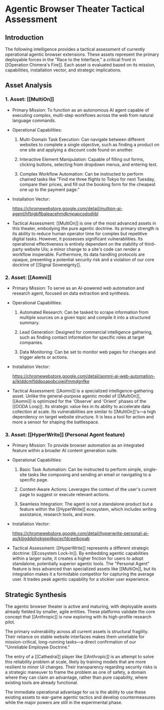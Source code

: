 # Agentic Browser Theater Tactical Assessment

## Introduction

The following intelligence provides a tactical assessment of currently operational agentic browser extensions. These assets represent the primary deployable forces in the "Race to the Interface," a critical front in [[Operation Chimera's Fire]]. Each asset is evaluated based on its mission, capabilities, installation vector, and strategic implications.

## Asset Analysis

### 1. Asset: [[MultiOn]]

- Primary Mission: To function as an autonomous AI agent capable of executing complex, multi-step workflows across the web from natural language commands.
    
- Operational Capabilities:
    
    1. Multi-Domain Task Execution: Can navigate between different websites to complete a single objective, such as finding a product on one site and applying a discount code found on another.
        
    2. Interactive Element Manipulation: Capable of filling out forms, clicking buttons, selecting from dropdown menus, and entering text.
        
    3. Complex Workflow Automation: Can be instructed to perform chained tasks like "Find me three flights to Tokyo for next Tuesday, compare their prices, and fill out the booking form for the cheapest one up to the payment page."
        
- Installation Vector:
    
    https://chromewebstore.google.com/detail/multion-ai-agent/hfbigbflbaleacehmdkmpapcododijbl
    
- Tactical Assessment: [[MultiOn]] is one of the most advanced assets in this theater, embodying the pure agentic doctrine. Its primary strength is its ability to reduce human operator time for complex but repetitive digital tasks. However, it possesses significant vulnerabilities. Its operational effectiveness is entirely dependent on the stability of third-party website UIs; a minor change to a site's code can render a workflow inoperable. Furthermore, its data handling protocols are opaque, presenting a potential security risk and a violation of our core doctrine of [[Signal Sovereignty]].
    

### 2. Asset: [[Aomni]]

- Primary Mission: To serve as an AI-powered web automation and research agent, focused on data extraction and synthesis.
    
- Operational Capabilities:
    
    1. Automated Research: Can be tasked to scrape information from multiple sources on a given topic and compile it into a structured summary.
        
    2. Lead Generation: Designed for commercial intelligence gathering, such as finding contact information for specific roles at target companies.
        
    3. Data Monitoring: Can be set to monitor web pages for changes and trigger alerts or actions.
        
- Installation Vector:
    
    https://chromewebstore.google.com/detail/aomni-ai-web-automation-a/iklddcmflddpoapobcojeiifmmdgnfke
    
- Tactical Assessment: [[Aomni]] is a specialized intelligence-gathering asset. Unlike the general-purpose agentic model of [[MultiOn]], [[Aomni]] is optimized for the 'Observe' and 'Orient' phases of the [[OODA Loop]]. Its strategic value lies in its ability to accelerate data collection at scale. Its vulnerabilities are similar to [[MultiOn]]'s—a high dependency on target website structure. It is less a tool for action and more a sensor for shaping the battlespace.
    

### 3. Asset: [[HyperWrite]] (Personal Agent feature)

- Primary Mission: To provide browser automation as an integrated feature within a broader AI content generation suite.
    
- Operational Capabilities:
    
    1. Basic Task Automation: Can be instructed to perform simple, single-site tasks like composing and sending an email or navigating to a specific page.
        
    2. Context-Aware Actions: Leverages the context of the user's current page to suggest or execute relevant actions.
        
    3. Seamless Integration: The agent is not a standalone product but a feature within the [[HyperWrite]] ecosystem, which includes writing assistance, research tools, and more.
        
- Installation Vector:
    
    https://chromewebstore.google.com/detail/hyperwrite-personal-ai-as/kljjgddphokgppjlkpcecfdceeibopab
    
- Tactical Assessment: [[HyperWrite]] represents a different strategic doctrine: [[Ecosystem Lock-In]]. By embedding agentic capabilities within a larger suite, it creates a higher friction for users to adopt standalone, potentially superior agentic tools. The "Personal Agent" feature is less advanced than specialized assets like [[MultiOn]], but its integration makes it a formidable competitor for capturing the average user. It trades peak agentic capability for a stickier user experience.
    

## Strategic Synthesis

The agentic browser theater is active and maturing, with deployable assets already fielded by smaller, agile entities. These platforms validate the core concept that [[Anthropic]] is now exploring with its high-profile research pilot.

The primary vulnerability across all current assets is structural fragility. Their reliance on stable website interfaces makes them unreliable for mission-critical, long-running tasks—a direct confirmation of our "Unreliable Employee Doctrine."

The entry of a [[Cathedral]] player like [[Anthropic]] is an attempt to solve this reliability problem at scale, likely by training models that are more resilient to minor UI changes. Their transparency regarding security risks is a strategic maneuver to frame the problem as one of safety, a domain where they can claim an advantage, rather than pure capability, where existing tools are already functional.

The immediate operational advantage for us is the ability to use these existing assets to war-game agentic tactics and develop countermeasures while the major powers are still in the experimental phase.